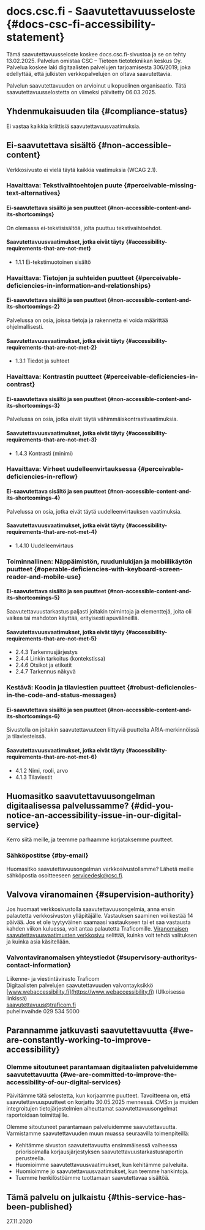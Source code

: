 
# docs.csc.fi - Saavutettavuusseloste {#docs-csc-fi-accessibility-statement}

Tämä saavutettavuusseloste koskee docs.csc.fi-sivustoa ja se on tehty 13.02.2025. Palvelun omistaa CSC – Tieteen tietotekniikan keskus Oy. Palvelua koskee laki digitaalisten palvelujen tarjoamisesta 306/2019, joka edellyttää, että julkisten verkkopalvelujen on oltava saavutettavia.

Palvelun saavutettavuuden on arvioinut ulkopuolinen organisaatio. Tätä saavutettavuusselostetta on viimeksi päivitetty 06.03.2025.

## Yhdenmukaisuuden tila {#compliance-status}

Ei vastaa kaikkia kriittisiä saavutettavuusvaatimuksia.

## Ei-saavutettava sisältö {#non-accessible-content}

Verkkosivusto ei vielä täytä kaikkia vaatimuksia (WCAG 2.1).

### Havaittava: Tekstivaihtoehtojen puute {#perceivable-missing-text-alternatives}

#### Ei-saavutettava sisältö ja sen puutteet {#non-accessible-content-and-its-shortcomings}

On olemassa ei-tekstisisältöä, jolta puuttuu tekstivaihtoehdot.

#### Saavutettavuusvaatimukset, jotka eivät täyty {#accessibility-requirements-that-are-not-met}

- 1.1.1 Ei-tekstimuotoinen sisältö

### Havaittava: Tietojen ja suhteiden puutteet {#perceivable-deficiencies-in-information-and-relationships}

#### Ei-saavutettava sisältö ja sen puutteet {#non-accessible-content-and-its-shortcomings-2}

Palvelussa on osia, joissa tietoja ja rakennetta ei voida määrittää ohjelmallisesti.

#### Saavutettavuusvaatimukset, jotka eivät täyty {#accessibility-requirements-that-are-not-met-2}

- 1.3.1 Tiedot ja suhteet

### Havaittava: Kontrastin puutteet {#perceivable-deficiencies-in-contrast}

#### Ei-saavutettava sisältö ja sen puutteet {#non-accessible-content-and-its-shortcomings-3}

Palvelussa on osia, jotka eivät täytä vähimmäiskontrastivaatimuksia.

#### Saavutettavuusvaatimukset, jotka eivät täyty {#accessibility-requirements-that-are-not-met-3}

- 1.4.3 Kontrasti (minimi)

### Havaittava: Virheet uudelleenvirtauksessa {#perceivable-deficiencies-in-reflow}

#### Ei-saavutettava sisältö ja sen puutteet {#non-accessible-content-and-its-shortcomings-4}

Palvelussa on osia, jotka eivät täytä uudelleenvirtauksen vaatimuksia.

#### Saavutettavuusvaatimukset, jotka eivät täyty {#accessibility-requirements-that-are-not-met-4}

- 1.4.10 Uudelleenvirtaus

### Toiminnallinen: Näppäimistön, ruudunlukijan ja mobiilikäytön puutteet {#operable-deficiencies-with-keyboard-screen-reader-and-mobile-use}

#### Ei-saavutettava sisältö ja sen puutteet {#non-accessible-content-and-its-shortcomings-5}

Saavutettavuustarkastus paljasti joitakin toimintoja ja elementtejä, joita oli vaikea tai mahdoton käyttää, erityisesti apuvälineillä.

#### Saavutettavuusvaatimukset, jotka eivät täyty {#accessibility-requirements-that-are-not-met-5}

- 2.4.3 Tarkennusjärjestys
- 2.4.4 Linkin tarkoitus (kontekstissa)
- 2.4.6 Otsikot ja etiketit
- 2.4.7 Tarkennus näkyvä

### Kestävä: Koodin ja tilaviestien puutteet {#robust-deficiencies-in-the-code-and-status-messages}

#### Ei-saavutettava sisältö ja sen puutteet {#non-accessible-content-and-its-shortcomings-6}

Sivustolla on joitakin saavutettavuuteen liittyviä puutteita ARIA-merkinnöissä ja tilaviesteissä.  

#### Saavutettavuusvaatimukset, jotka eivät täyty {#accessibility-requirements-that-are-not-met-6}

- 4.1.2 Nimi, rooli, arvo
- 4.1.3 Tilaviestit

## Huomasitko saavutettavuusongelman digitaalisessa palvelussamme? {#did-you-notice-an-accessibility-issue-in-our-digital-service}

Kerro siitä meille, ja teemme parhaamme korjataksemme puutteet.
  
### Sähköpostitse {#by-email}

Huomasitko saavutettavuusongelman verkkosivustollamme? Lähetä meille
sähköpostia osoitteeseen <servicedesk@csc.fi>.

## Valvova viranomainen {#supervision-authority}

Jos huomaat verkkosivustolla saavutettavuusongelmia, anna ensin palautetta verkkosivuston ylläpitäjälle. Vastauksen saaminen voi kestää 14 päivää. Jos et ole tyytyväinen saamaasi vastaukseen tai et saa vastausta kahden viikon kuluessa, voit antaa palautetta Traficomille. [Viranomaisen saavutettavuusvaatimusten verkkosivu](https://saavutettavuusvaatimukset.fi/en) selittää, kuinka voit tehdä valituksen ja kuinka asia käsitellään.

### Valvontaviranomaisen yhteystiedot {#supervisory-authoritys-contact-information}

Liikenne- ja viestintävirasto Traficom  
Digitaalisten palvelujen saavutettavuuden valvontayksikkö  
[www.webaccessibility.fi](https://www.webaccessibility.fi) (Ulkoisessa linkissä)  
<saavutettavuus@traficom.fi>  
puhelinvaihde 029 534 5000

## Parannamme jatkuvasti saavutettavuutta {#we-are-constantly-working-to-improve-accessibility}

### Olemme sitoutuneet parantamaan digitaalisten palveluidemme saavutettavuutta {#we-are-committed-to-improve-the-accessibility-of-our-digital-services}

Päivitämme tätä selostetta, kun korjaamme puutteet. Tavoitteena on, että saavutettavuuspuutteet on korjattu 30.05.2025 mennessä. CMS:n ja muiden integroitujen tietojärjestelmien aiheuttamat saavutettavuusongelmat raportoidaan toimittajille.

Olemme sitoutuneet parantamaan palveluidemme saavutettavuutta. Varmistamme
saavutettavuuden muun muassa seuraavilla toimenpiteillä:

- Kehitämme sivuston saavutettavuutta ensimmäisessä vaiheessa priorisoimalla
  korjausjärjestyksen saavutettavuustarkastusraportin perusteella.
- Huomioimme saavutettavuusvaatimukset, kun kehitämme
  palveluita.
- Huomioimme jo saavutettavuusvaatimukset, kun teemme
  hankintoja.
- Tuemme henkilöstöämme tuottamaan saavutettavaa sisältöä.

## Tämä palvelu on julkaistu {#this-service-has-been-published}

27.11.2020

